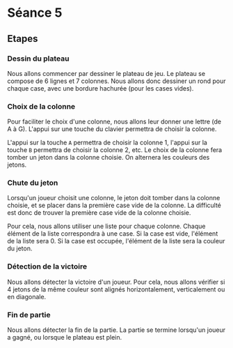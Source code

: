 # Séance 5

## Etapes

### Dessin du plateau

Nous allons commencer par dessiner le plateau de jeu. Le plateau se compose de 6 lignes et 7 colonnes. Nous allons donc dessiner un rond pour chaque case, avec une bordure hachurée (pour les cases vides).

### Choix de la colonne

Pour faciliter le choix d'une colonne, nous allons leur donner une lettre (de A à G). L'appui sur une touche du clavier permettra de choisir la colonne.

L'appui sur la touche `A` permettra de choisir la colonne 1, l'appui sur la touche `B` permettra de choisir la colonne 2, etc. Le choix de la colonne fera tomber un jeton dans la colonne choisie. On alternera les couleurs des jetons.

### Chute du jeton

Lorsqu'un joueur choisit une colonne, le jeton doit tomber dans la colonne choisie, et se placer dans la première case vide de la colonne. La difficulté est donc de trouver la première case vide de la colonne choisie.

Pour cela, nous allons utiliser une liste pour chaque colonne. Chaque élément de la liste correspondra à une case. Si la case est vide, l'élément de la liste sera 0. Si la case est occupée, l'élément de la liste sera la couleur du jeton.

### Détection de la victoire

Nous allons détecter la victoire d'un joueur. Pour cela, nous allons vérifier si 4 jetons de la même couleur sont alignés horizontalement, verticalement ou en diagonale.

### Fin de partie

Nous allons détecter la fin de la partie. La partie se termine lorsqu'un joueur a gagné, ou lorsque le plateau est plein.
